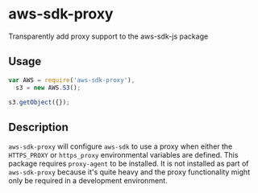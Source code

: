 # aws-sdk-proxy
Transparently add proxy support to the aws-sdk-js package

## Usage

```javascript
var AWS = require('aws-sdk-proxy'),
  s3 = new AWS.S3();

s3.getObject({});
```

## Description

`aws-sdk-proxy` will configure `aws-sdk` to use a proxy when either the `HTTPS_PROXY` or `https_proxy` environmental variables are defined. This package requires `proxy-agent` to be installed. It is not installed as part of `aws-sdk-proxy` because it's quite heavy and the proxy functionality might only be required in a development environment.
